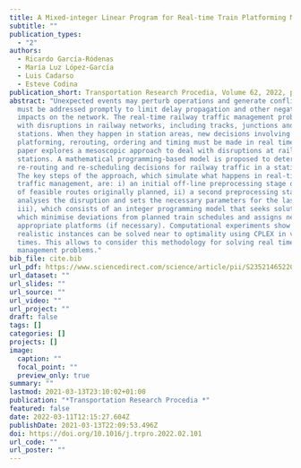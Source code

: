 ```yaml
---
title: A Mixed-integer Linear Program for Real-time Train Platforming Management
subtitle: ""
publication_types:
  - "2"
authors:
  - Ricardo García-Ródenas
  - María Luz López-García
  - Luis Cadarso
  - Esteve Codina
publication_short: Transportation Research Procedia, Volume 62, 2022, pages 815-823
abstract: "Unexpected events may perturb operations and generate conflicts that
  must be addressed promptly to limit delay propagation and other negative
  impacts on the network. The real-time railway traffic management problem deals
  with disruptions in railway networks, including tracks, junctions and
  stations. When they happen in station areas, new decisions involving train
  platforming, rerouting, ordering and timing must be made in real time. This
  paper explores a mesoscopic approach to deal with disruptions at rail
  stations. A mathematical programming-based model is proposed to determine
  re-routing and re-scheduling decisions for railway traffic in a station area.
  The key steps of the approach, which simulate what happens in real-time
  traffic management, are: i) an initial off-line preprocessing stage of the set
  of feasible routes originally planned, ii) a second preprocessing stage which
  analyses the disruption and sets the necessary parameters for the last step
  iii), which consists of an integer programming model that seeks solutions
  which minimise deviations from planned train schedules and assigns new and
  appropriate platforms (if necessary). Computational experiments show that
  realistic instances can be solved near to optimality using CPLEX in very short
  times. This allows to consider this methodology for solving real time traffic
  management problems."
bib_file: cite.bib
url_pdf: https://www.sciencedirect.com/science/article/pii/S2352146522002289
url_dataset: ""
url_slides: ""
url_source: ""
url_video: ""
url_project: ""
draft: false
tags: []
categories: []
projects: []
image:
  caption: ""
  focal_point: ""
  preview_only: true
summary: ""
lastmod: 2021-03-13T23:10:02+01:00
publication: "*Transportation Research Procedia *"
featured: false
date: 2022-03-11T12:15:27.604Z
publishDate: 2021-03-13T22:09:53.496Z
doi: https://doi.org/10.1016/j.trpro.2022.02.101
url_code: ""
url_poster: ""
---
```

